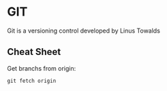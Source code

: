 # GIT

Git is a versioning control developed by Linus Towalds

## Cheat Sheet

Get branchs from origin:

```
git fetch origin
```

```

```